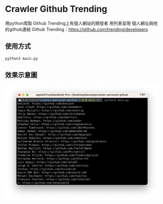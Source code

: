 # Crawler Github Trending
用python爬取 Github Trending上有個人網站的開發者
用列表呈現 個人網址與他的github連結
Github Trending：https://github.com/trending/developers

## 使用方式
```bash
python3 main.py
```

## 效果示意圖
![效果示意圖](image.png)